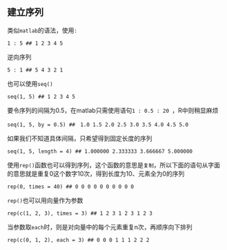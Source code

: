 ## 建立序列
类似`matlab`的语法，使用`:`

	1 : 5 ## 1 2 3 4 5
逆向序列

	5 : 1 ## 5 4 3 2 1
也可以使用`seq()`
	
	seq(1, 5) ## 1 2 3 4 5
要令序列的间隔为0.5，在matlab只需使用语句`1 : 0.5 : 20 `，R中则稍显麻烦

	seq(1, 5, by = 0.5) ##　1.0 1.5 2.0 2.5 3.0 3.5 4.0 4.5 5.0
如果我们不知道具体间隔，只希望得到固定长度的序列

	seq(1, 5, length = 4) ## 1.000000 2.333333 3.666667 5.000000
使用`rep()`函数也可以得到序列，这个函数的意思是`复制`，所以下面的语句从字面的意思就是重复0这个数字10次，得到长度为10、元素全为0的序列

	rep(0, times = 40) ## 0 0 0 0 0 0 0 0 0 0
`rep()`也可以用向量作为参数

	rep(c(1, 2, 3), times = 3) ## 1 2 3 1 2 3 1 2 3
当参数取`each`时，则是对向量中的每个元素重复n次，再顺序向下排列

	rep(c(0, 1, 2), each = 3) ## 0 0 0 1 1 1 2 2 2


